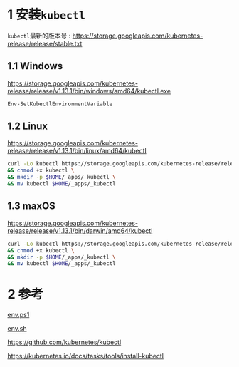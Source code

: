 # 1 安装`kubectl`

`kubectl`最新的版本号 : 
https://storage.googleapis.com/kubernetes-release/release/stable.txt

## 1.1 Windows

https://storage.googleapis.com/kubernetes-release/release/v1.13.1/bin/windows/amd64/kubectl.exe

```powershell
Env-SetKubectlEnvironmentVariable
```

## 1.2 Linux

https://storage.googleapis.com/kubernetes-release/release/v1.13.1/bin/linux/amd64/kubectl

```sh
curl -Lo kubectl https://storage.googleapis.com/kubernetes-release/release/v1.13.1/bin/linux/amd64/kubectl \
&& chmod +x kubectl \
&& mkdir -p $HOME/_apps/_kubectl \
&& mv kubectl $HOME/_apps/_kubectl
```

## 1.3 maxOS

https://storage.googleapis.com/kubernetes-release/release/v1.13.1/bin/darwin/amd64/kubectl

```sh
curl -Lo kubectl https://storage.googleapis.com/kubernetes-release/release/v1.13.1/bin/darwin/amd64/kubectl \
&& chmod +x kubectl \
&& mkdir -p $HOME/_apps/_kubectl \
&& mv kubectl $HOME/_apps/_kubectl
```

# 2 参考

[env.ps1]

[env.sh]

https://github.com/kubernetes/kubectl

https://kubernetes.io/docs/tasks/tools/install-kubectl

[env.ps1]:../powershell/env.ps1

[env.sh]:../shell/env.sh
